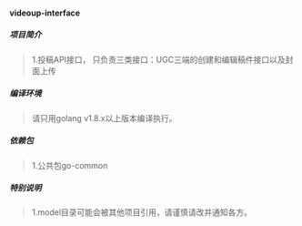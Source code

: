 #### videoup-interface

##### 项目简介
> 1.投稿API接口， 只负责三类接口：UGC三端的创建和编辑稿件接口以及封面上传

##### 编译环境
> 请只用golang v1.8.x以上版本编译执行。  

##### 依赖包
> 1.公共包go-common  

##### 特别说明
> 1.model目录可能会被其他项目引用，请谨慎请改并通知各方。  